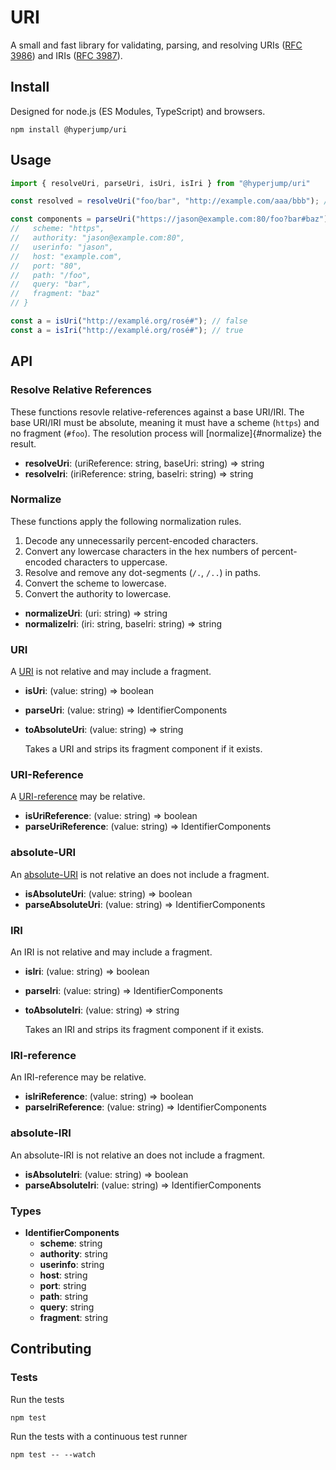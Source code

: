 # URI
A small and fast library for validating, parsing, and resolving URIs
([RFC 3986](https://www.rfc-editor.org/rfc/rfc3986)) and IRIs
([RFC 3987](https://www.rfc-editor.org/rfc/rfc3987)).

## Install
Designed for node.js (ES Modules, TypeScript) and browsers.

```
npm install @hyperjump/uri
```

## Usage
```javascript
import { resolveUri, parseUri, isUri, isIri } from "@hyperjump/uri"

const resolved = resolveUri("foo/bar", "http://example.com/aaa/bbb"); // https://example.com/aaa/foo/bar

const components = parseUri("https://jason@example.com:80/foo?bar#baz"); // {
//   scheme: "https",
//   authority: "jason@example.com:80",
//   userinfo: "jason",
//   host: "example.com",
//   port: "80",
//   path: "/foo",
//   query: "bar",
//   fragment: "baz"
// }

const a = isUri("http://examplé.org/rosé#"); // false
const a = isIri("http://examplé.org/rosé#"); // true
```

## API
### Resolve Relative References
These functions resovle relative-references against a base URI/IRI. The base
URI/IRI must be absolute, meaning it must have a scheme (`https`) and no
fragment (`#foo`). The resolution process will [normalize]{#normalize} the
result.

* **resolveUri**: (uriReference: string, baseUri: string) => string
* **resolveIri**: (iriReference: string, baseIri: string) => string

### Normalize
These functions apply the following normalization rules.
1. Decode any unnecessarily percent-encoded characters.
2. Convert any lowercase characters in the hex numbers of percent-encoded
   characters to uppercase.
3. Resolve and remove any dot-segments (`/.`, `/..`) in paths.
4. Convert the scheme to lowercase.
5. Convert the authority to lowercase.

* **normalizeUri**: (uri: string) => string
* **normalizeIri**: (iri: string, baseIri: string) => string

### URI
A [URI](https://www.rfc-editor.org/rfc/rfc3986#section-3) is not relative and
may include a fragment.

* **isUri**: (value: string) => boolean
* **parseUri**: (value: string) => IdentifierComponents
* **toAbsoluteUri**: (value: string) => string

    Takes a URI and strips its fragment component if it exists.

### URI-Reference
A [URI-reference](https://www.rfc-editor.org/rfc/rfc3986#section-4.1) may be
relative.

* **isUriReference**: (value: string) => boolean
* **parseUriReference**: (value: string) => IdentifierComponents

### absolute-URI
An [absolute-URI](https://www.rfc-editor.org/rfc/rfc3986#section-4.3) is not
relative an does not include a fragment.

* **isAbsoluteUri**: (value: string) => boolean
* **parseAbsoluteUri**: (value: string) => IdentifierComponents

### IRI
An IRI is not relative and may include a fragment.

* **isIri**: (value: string) => boolean
* **parseIri**: (value: string) => IdentifierComponents
* **toAbsoluteIri**: (value: string) => string

    Takes an IRI and strips its fragment component if it exists.

### IRI-reference
An IRI-reference may be relative.

* **isIriReference**: (value: string) => boolean
* **parseIriReference**: (value: string) => IdentifierComponents

### absolute-IRI
An absolute-IRI is not relative an does not include a fragment.

* **isAbsoluteIri**: (value: string) => boolean
* **parseAbsoluteIri**: (value: string) => IdentifierComponents

### Types
* **IdentifierComponents**
  * **scheme**: string
  * **authority**: string
  * **userinfo**: string
  * **host**: string
  * **port**: string
  * **path**: string
  * **query**: string
  * **fragment**: string

## Contributing
### Tests
Run the tests
```
npm test
```

Run the tests with a continuous test runner
```
npm test -- --watch
```
